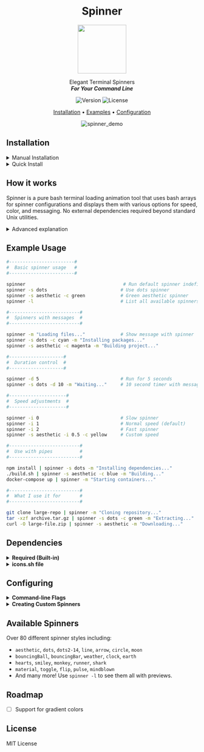 <div align="center">

# Spinner

<img src="https://i.imgur.com/placeholder.png" width="128"/>

Elegant Terminal Spinners  
***For Your Command Line***

![Version](https://img.shields.io/badge/version-1.0.0-blue?style=for-the-badge) ![License](https://img.shields.io/badge/license-MIT-green?style=for-the-badge)

[Installation](#installation) • [Examples](#example-usage) • [Configuration](#configuring)

![spinner_demo](https://github.com/placeholder/spinner-demo.gif)
</div>

## Installation

<details>
   <summary>Manual Installation</summary>

```sh
# Clone the repository
git clone https://github.com/yourusername/spinner
cd spinner

# Make the script executable
chmod +x spinner.sh

# Copy both required files to a directory in your PATH
sudo cp spinner.sh /usr/local/bin/spinner
sudo cp icons.sh /usr/local/bin/icons.sh
```
</details>

<details>
   <summary>Quick Install</summary>

```sh
# Download both required files
curl -o /usr/local/bin/spinner https://raw.githubusercontent.com/yourusername/spinner/main/spinner.sh
curl -o /usr/local/bin/icons.sh https://raw.githubusercontent.com/yourusername/spinner/main/icons.sh
chmod +x /usr/local/bin/spinner
```
</details>

## How it works

Spinner is a pure bash terminal loading animation tool that uses bash arrays for spinner configurations and displays them with various options for speed, color, and messaging. No external dependencies required beyond standard Unix utilities.

<details>
<summary>Advanced explanation</summary>

---

| Spinner Configurations |
|------------------------|

Spinners are defined in `icons.sh` as bash arrays with frame-based animations. Each spinner has:
- A unique name identifier
- An array of animation frames stored as `SPINNER_name`
- Configurable display intervals

| Customization Options |
|-----------------------|

The script supports multiple ways to customize the spinner experience:

**Speed Control**: Set animation speed from 0 (slow) to 2 (fast), with automatic interval calculation

**Color Options**: Choose from 8 terminal colors (black, red, green, yellow, blue, magenta, cyan, white)

**Message Display**: Add custom loading messages that appear alongside the spinner

**Duration Control**: Run spinners for a fixed time period or indefinitely

| Pipe Integration |
|------------------|

The spinner automatically detects when used in a pipeline:

```sh
./long-running-script.sh | spinner -s dots -m "Processing..."
```

The spinner will run until the piped command completes, providing visual feedback for any command-line operation.

---
</details>

## Example Usage

```sh
#------------------------#
#  Basic spinner usage   #
#------------------------#

spinner                                    # Run default spinner indefinitely
spinner -s dots                           # Use dots spinner
spinner -s aesthetic -c green             # Green aesthetic spinner
spinner -l                                # List all available spinners

#--------------------------#
#  Spinners with messages  #
#--------------------------#

spinner -m "Loading files..."             # Show message with spinner
spinner -s dots -c cyan -m "Installing packages..."
spinner -s aesthetic -c magenta -m "Building project..."

#--------------------#
#  Duration control  #
#--------------------#

spinner -d 5                              # Run for 5 seconds
spinner -s dots -d 10 -m "Waiting..."     # 10 second timer with message

#---------------------#
#  Speed adjustments  #
#---------------------#

spinner -i 0                              # Slow spinner
spinner -i 1                              # Normal speed (default)
spinner -i 2                              # Fast spinner
spinner -s aesthetic -i 0.5 -c yellow     # Custom speed

#--------------------------#
#  Use with pipes          #
#--------------------------#

npm install | spinner -s dots -m "Installing dependencies..."
./build.sh | spinner -s aesthetic -c blue -m "Building..."
docker-compose up | spinner -m "Starting containers..."

#--------------------------#
#  What I use it for       #
#--------------------------#

git clone large-repo | spinner -m "Cloning repository..."
tar -xzf archive.tar.gz | spinner -s dots -c green -m "Extracting..."
curl -O large-file.zip | spinner -s aesthetic -m "Downloading..."
```

## Dependencies

<details>
<summary><strong>Required (Built-in)</strong></summary>

---
- **bash** (version 4.0+) - for array support
- **awk** - for interval calculations
- **tput** - for terminal cursor control
- **sleep** - for timing control

All of these are standard Unix utilities available by default on virtually all systems.

**No external dependencies needed!** No jq, no Python, no Node.js - just pure bash.
---
</details>

<details>
<summary><strong>icons.sh file</strong></summary>

---
The script requires `icons.sh` in the same directory (or in your PATH). This file contains all spinner definitions as bash arrays:

```bash
declare -a SPINNER_dots=('⠋' '⠙' '⠹' '⠸' '⠼' '⠴' '⠦' '⠧' '⠇' '⠏')
declare -a SPINNER_aesthetic=('▰▱▱▱▱▱▱' '▰▰▱▱▱▱▱' '▰▰▰▱▱▱▱' '▰▰▰▰▱▱▱' '▰▰▰▰▰▱▱' '▰▰▰▰▰▰▱' '▰▰▰▰▰▰▰' '▰▱▱▱▱▱▱')
# ... and many more
```

This file is included in the repository and automatically sourced by `spinner.sh`.
---
</details>

## Configuring

<details>
<summary><strong>Command-line Flags</strong></summary>

---
Main configuration flags:

- `-s, --spinner NAME` - Select spinner from icons.sh (default: aesthetic)
- `-i, --interval N` - Set speed 0=slow, 1=default, 2=fast (default: 1)
- `-c, --color COLOR` - Set spinner color (red, green, yellow, blue, magenta, cyan, white)
- `-d, --duration SECONDS` - Run for fixed duration then exit
- `-m, --message TEXT` - Display message alongside spinner
- `-l, --list` - List all available spinners
- `-h, --help` - Show help message

Run `spinner --help` for complete documentation.

---
</details>

<details>
<summary><strong>Creating Custom Spinners</strong></summary>

---
Add your own spinners to `icons.sh`:

```bash
declare -a SPINNER_myspinner=('frame1' 'frame2' 'frame3')
```

Then use it: `spinner -s myspinner`

The spinner will automatically be available in the list and ready to use.

---
</details>

## Available Spinners

Over 80 different spinner styles including:
- `aesthetic`, `dots`, `dots2-14`, `line`, `arrow`, `circle`, `moon`
- `bouncingBall`, `bouncingBar`, `weather`, `clock`, `earth`
- `hearts`, `smiley`, `monkey`, `runner`, `shark`
- `material`, `toggle`, `flip`, `pulse`, `mindblown`
- And many more! Use `spinner -l` to see them all with previews.

## Roadmap

- [ ] Support for gradient colors

## License

MIT License

